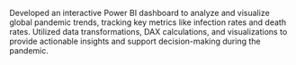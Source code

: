 Developed an interactive Power BI dashboard to analyze and visualize global pandemic trends, tracking key metrics like infection rates and death rates.
Utilized data transformations, DAX calculations, and visualizations to provide actionable insights and support decision-making during the pandemic.
